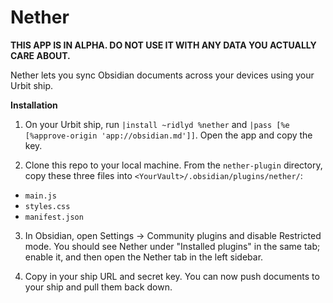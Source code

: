 # Nether

**THIS APP IS IN ALPHA. DO NOT USE IT WITH ANY DATA YOU ACTUALLY CARE ABOUT.**

Nether lets you sync Obsidian documents across your devices using your Urbit ship.

**Installation**

1. On your Urbit ship, run `|install ~ridlyd %nether` and `|pass [%e [%approve-origin 'app://obsidian.md']]`. Open the app and copy the key.

2. Clone this repo to your local machine. From the `nether-plugin` directory, copy these three files into `<YourVault>/.obsidian/plugins/nether/`:
- `main.js`
- `styles.css`
- `manifest.json`

3. In Obsidian, open Settings -> Community plugins and disable Restricted mode. You should see Nether under "Installed plugins" in the same tab; enable it, and then open the Nether tab in the left sidebar.

4. Copy in your ship URL and secret key. You can now push documents to your ship and pull them back down.
